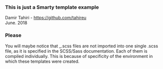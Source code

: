 ### This is just a Smarty template example
Damir Tahiri - https://github.com/tahireu<br>
June. 2018

### Please
You will maybe notice that _.scss files are not imported into one single .scss file, as it is specified in the SCSS/Sass documentation. Each of them is compiled individually. This is because of specificity of the environment in which these templates were created.
